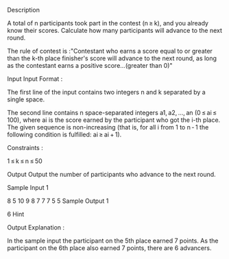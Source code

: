 Description

A total of n participants took part in the contest (n ≥ k), and you already know their scores. Calculate how many participants will advance to the next round.

The rule of contest is :"Contestant who earns a score equal to or greater than the k-th place finisher's score will advance to the next round, as long as the contestant earns a positive score...(greater than 0)"


Input
Input Format :

The first line of the input contains two integers n and k separated by a single space.

The second line contains n space-separated integers a1, a2, ..., an (0 ≤ ai ≤ 100), where ai is the score earned by the participant who got the i-th place. The given sequence is non-increasing (that is, for all i from 1 to n - 1 the following condition is fulfilled: ai ≥ ai + 1).

Constraints :

1 ≤ k ≤ n ≤ 50


Output
Output the number of participants who advance to the next round.


Sample Input 1 

8 5
10 9 8 7 7 7 5 5
Sample Output 1

6
Hint

Output Explanation :

In the sample input the participant on the 5th place earned 7 points. As the participant on the 6th place also earned 7 points, there are 6 advancers.